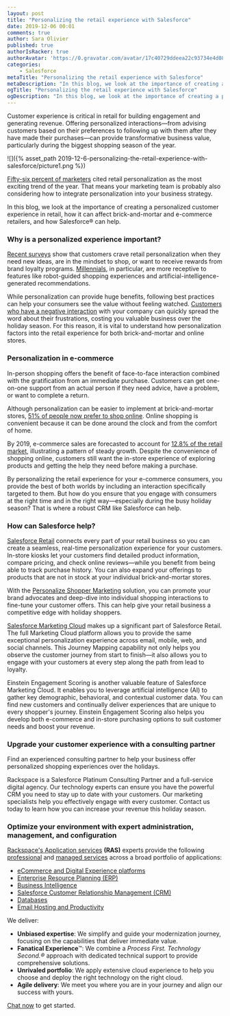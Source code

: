 ```yaml
---
layout: post
title: "Personalizing the retail experience with Salesforce"
date: 2019-12-06 00:01
comments: true
author: Sara Olivier
published: true
authorIsRacker: true
authorAvatar: 'https://0.gravatar.com/avatar/17c40729ddeea22c93734e4d0870fb85'
categories:
    - Salesforce
metaTitle: "Personalizing the retail experience with Salesforce"
metaDescription: "In this blog, we look at the importance of creating a personalized customer experience in retail, how it can affect brick-and-mortar and e-commerce retailers, and how Salesforce can help."
ogTitle: "Personalizing the retail experience with Salesforce"
ogDescription: "In this blog, we look at the importance of creating a personalized customer experience in retail, how it can affect brick-and-mortar and e-commerce retailers, and how Salesforce can help."
---
```


Customer experience is critical in retail for building engagement and generating revenue. Offering personalized interactions&mdash;from advising customers based on their preferences to following up with them after they have made their purchases&mdash;can provide transformative business value, particularly during the biggest shopping season of the year.

![]({% asset_path 2019-12-6-personalizing-the-retail-experience-with-salesforce/picture1.png %})
<!-- more -->

[Fifty-six percent of marketers](https://www.marketingcharts.com/brand-related-82815) cited retail personalization as the most exciting trend of the year. That means your marketing team is probably also considering how to integrate personalization into your business strategy.

In this blog, we look at the importance of creating a personalized customer experience in retail, how it can affect brick-and-mortar and e-commerce retailers, and how Salesforce&reg; can help.

### Why is a personalized experience important?

[Recent surveys](https://www.mckinsey.com/business-functions/marketing-and-sales/our-insights/what-shoppers-really-want-from-personalized-marketing) show that customers crave retail personalization when they need new ideas, are in the mindset to shop, or want to receive rewards from brand loyalty programs. [Millennials](https://www.marketingcharts.com/customer-centric/personalization-customer-centric-104821), in particular, are more receptive to features like robot-guided shopping experiences and artificial-intelligence-generated recommendations.

While personalization can provide huge benefits, following best practices can help your consumers see the value without feeling watched. [Customers who have a negative interaction](https://www.salesforce.com/blog/2017/09/personalize-digital-retail-experience.html) with your company can quickly spread the word about their frustrations, costing you valuable business over the holiday season. For this reason, it is vital to understand how personalization factors into the retail experience for both brick-and-mortar and online stores.

### Personalization in e-commerce

In-person shopping offers the benefit of face-to-face interaction combined with the gratification from an immediate purchase. Customers can get one-on-one support from an actual person if they need advice, have a problem, or want to complete a return.

Although personalization can be easier to implement at brick-and-mortar stores, [51% of people now prefer to shop online](https://www.entrepreneur.com/article/306678). Online shopping is convenient because it can be done around the clock and from the comfort of home.

By 2019, e-commerce sales are forecasted to account for [12.8% of the retail market](https://www.salesforce.com/solutions/industries/retail/resources/retail-crm/), illustrating a pattern of steady growth. Despite the convenience of shopping online, customers still want the in-store experience of exploring products and getting the help they need before making a purchase.

By personalizing the retail experience for your e-commerce consumers, you provide the best of both worlds by including an interaction specifically targeted to them. But how do you ensure that you engage with consumers at the right time and in the right way&mdash;especially during the busy holiday season? That is where a robust CRM like Salesforce can help.

### How can Salesforce help?

[Salesforce Retail](https://www.salesforce.com/solutions/industries/retail/overview/) connects every part of your retail business so you can create a seamless, real-time personalization experience for your customers. In-store kiosks let your customers find detailed product information, compare pricing, and check online reviews&mdash;while you benefit from being able to track purchase history. You can also expand your offerings to products that are not in stock at your individual brick-and-mortar stores.

With the [Personalize Shopper Marketing](https://www.salesforce.com/solutions/industries/retail/overview/personalize-shopper-marketing/) solution, you can promote your brand advocates and deep-dive into individual shopping interactions to fine-tune your customer offers. This can help give your retail business a competitive edge with holiday shoppers.

[Salesforce Marketing Cloud](https://www.salesforce.com/products/marketing-cloud/overview/) makes up a significant part of Salesforce Retail. The full Marketing Cloud platform allows you to provide the same exceptional personalization experience across email, mobile, web, and social channels. This Journey Mapping capability not only helps you observe the customer journey from start to finish&mdash;it also allows you to engage with your customers at every step along the path from lead to loyalty.

Einstein Engagement Scoring is another valuable feature of Salesforce Marketing Cloud. It enables you to leverage artificial intelligence (AI) to gather key demographic, behavioral, and contextual customer data. You can find new customers and continually deliver experiences that are unique to every shopper's journey. Einstein Engagement Scoring also helps you develop both e-commerce and in-store purchasing options to suit customer needs and boost your revenue.  

### Upgrade your customer experience with a consulting partner

Find an experienced consulting partner to help your business offer personalized shopping experiences over the holidays. 

Rackspace is a Salesforce Platinum Consulting Partner and a full-service digital agency. Our technology experts can ensure you have the powerful CRM you need to stay up to date with your customers. Our marketing specialists help you effectively engage with every customer. Contact us today to learn how you can increase your revenue this holiday season.

### Optimize your environment with expert administration, management, and configuration

[Rackspace's Application services](https://www.rackspace.com/application-services/professional-services)
**(RAS)** experts provide the following [professional](https://www.rackspace.com/application-management/professional-services)
and
[managed services](https://www.rackspace.com/application-management/managed-services) across
a broad portfolio of applications:

- [eCommerce and Digital Experience platforms](https://www.rackspace.com/ecommerce-digital-experience)
- [Enterprise Resource Planning (ERP)](https://www.rackspace.com/erp)
- [Business Intelligence](https://www.rackspace.com/business-intelligence)
- [Salesforce Customer Relationship Management (CRM)](https://www.rackspace.com/salesforce-managed-services)
- [Databases](https://www.rackspace.com/dba-services)
- [Email Hosting and Productivity](https://www.rackspace.com/email-hosting)

We deliver:

- **Unbiased expertise**: We simplify and guide your modernization journey,
focusing on the capabilities that deliver immediate value.
- **Fanatical Experience**&trade;: We combine a *Process First. Technology Second.&reg;*
approach with dedicated technical support to provide comprehensive solutions.
- **Unrivaled portfolio**: We apply extensive cloud experience to help you
choose and deploy the right technology on the right cloud.
- **Agile delivery**: We meet you where you are in your journey and align
our success with yours.

[Chat now](https://www.rackspace.com/#chat) to get started.

